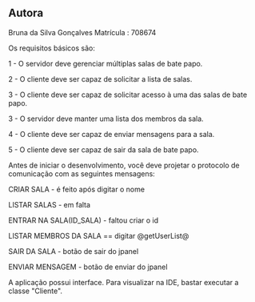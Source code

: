 ## Autora

Bruna da Silva Gonçalves
Matrícula : 708674


Os requisitos básicos são:

1 - O servidor deve gerenciar múltiplas salas de bate papo.

2 - O cliente deve ser capaz de solicitar a lista de salas.

3 - O cliente deve ser capaz de solicitar acesso à uma das salas de bate papo.

3 - O servidor deve manter uma lista dos membros da sala.

4 - O cliente deve ser capaz de enviar mensagens para a sala.

5 - O cliente deve ser capaz de sair da sala de bate papo.

Antes de iniciar o desenvolvimento, você deve projetar o protocolo de comunicação com as seguintes mensagens:

CRIAR SALA - é feito após digitar o nome 

LISTAR SALAS - em falta

ENTRAR NA SALA(ID_SALA) - faltou criar o id

LISTAR MEMBROS DA SALA == digitar @getUserList@

SAIR DA SALA - botão de sair do jpanel

ENVIAR MENSAGEM - botão de enviar do jpanel


A aplicação possui interface. Para visualizar na IDE, bastar executar a classe "Cliente".